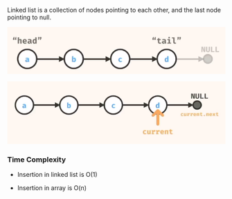 Linked list is a collection of nodes pointing to each other, and the last node pointing to null.

![img_1.png](img_1.png)

![img_2.png](img_2.png)

### Time Complexity

* Insertion in linked list is O(1)

* Insertion in array is O(n)


